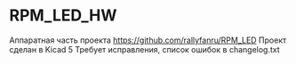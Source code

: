# RPM_LED_HW
Аппаратная часть проекта https://github.com/rallyfanru/RPM_LED
Проект сделан в Kicad 5
Требует исправления, список ошибок в changelog.txt

